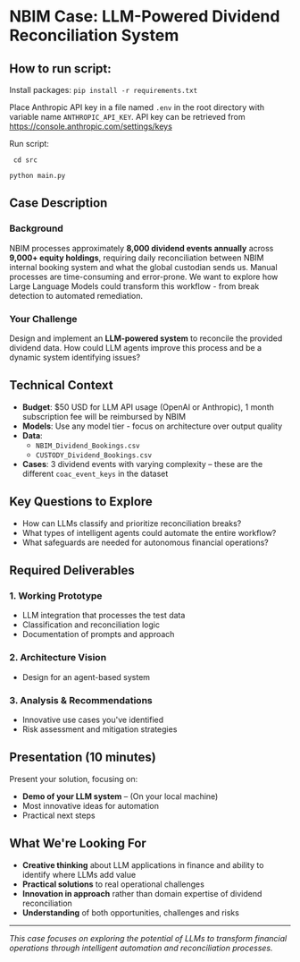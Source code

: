 # NBIM Case: LLM-Powered Dividend Reconciliation System

## How to run script:

Install packages:
`pip install -r requirements.txt`

Place Anthropic API key in a file named `.env` in the root directory with variable name `ANTHROPIC_API_KEY`. API key can be retrieved from https://console.anthropic.com/settings/keys


Run script:

` cd src`

`python main.py`

## Case Description

### Background
NBIM processes approximately **8,000 dividend events annually** across **9,000+ equity holdings**, requiring daily reconciliation between NBIM internal booking system and what the global custodian sends us. Manual processes are time-consuming and error-prone. We want to explore how Large Language Models could transform this workflow - from break detection to automated remediation.

### Your Challenge
Design and implement an **LLM-powered system** to reconcile the provided dividend data. How could LLM agents improve this process and be a dynamic system identifying issues?

## Technical Context

- **Budget**: $50 USD for LLM API usage (OpenAI or Anthropic), 1 month subscription fee will be reimbursed by NBIM
- **Models**: Use any model tier - focus on architecture over output quality
- **Data**: 
  - `NBIM_Dividend_Bookings.csv`
  - `CUSTODY_Dividend_Bookings.csv`
- **Cases**: 3 dividend events with varying complexity – these are the different `coac_event_keys` in the dataset

## Key Questions to Explore

- How can LLMs classify and prioritize reconciliation breaks?
- What types of intelligent agents could automate the entire workflow?
- What safeguards are needed for autonomous financial operations?

## Required Deliverables

### 1. Working Prototype
- LLM integration that processes the test data
- Classification and reconciliation logic
- Documentation of prompts and approach

### 2. Architecture Vision
- Design for an agent-based system

### 3. Analysis & Recommendations
- Innovative use cases you've identified
- Risk assessment and mitigation strategies

## Presentation (10 minutes)

Present your solution, focusing on:
- **Demo of your LLM system** – (On your local machine)
- Most innovative ideas for automation
- Practical next steps

## What We're Looking For

- **Creative thinking** about LLM applications in finance and ability to identify where LLMs add value
- **Practical solutions** to real operational challenges
- **Innovation in approach** rather than domain expertise of dividend reconciliation
- **Understanding** of both opportunities, challenges and risks

---

*This case focuses on exploring the potential of LLMs to transform financial operations through intelligent automation and reconciliation processes.*

